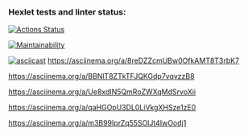 ### Hexlet tests and linter status:
[![Actions Status](https://github.com/GeorgyKomkov/frontend-project-44/workflows/hexlet-check/badge.svg)](https://github.com/GeorgyKomkov/frontend-project-44/actions)

[![Maintainability](https://api.codeclimate.com/v1/badges/d9da70fb7c11dbb864d2/maintainability)](https://codeclimate.com/github/GeorgyKomkov/frontend-project-44/maintainability)
 

<!-- аскинема для even -->
[![asciicast](https://asciinema.org/a/14.png)](https://asciinema.org/a/14)
https://asciinema.org/a/8reDZZcmUBw0OfkAMT8T3rbK7 
<!-- аскинема для calc  -->
  https://asciinema.org/a/BBNlT8ZTkTFJQKGdp7vqvzzB8
  <!-- аскинема для gcd -->
  https://asciinema.org/a/Ue8xdIN5QmRoZWXqMdSrvoXii
  <!-- аксинма для progression -->
  https://asciinema.org/a/qaHGOpU3DL0LiVkgXHSze1zE0
  <!-- аксинема для prime -->
  https://asciinema.org/a/m3B99IprZq55SOlJt4IwOodj1